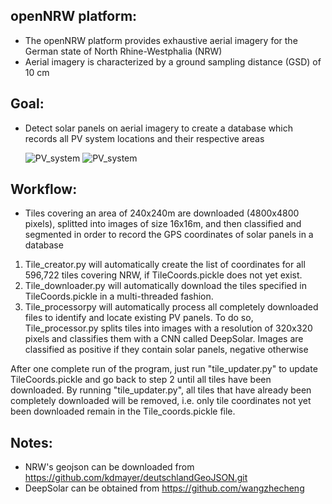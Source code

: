 ## openNRW platform:

- The openNRW platform provides exhaustive aerial imagery for the German state of North Rhine-Westphalia (NRW)
- Aerial imagery is characterized by a ground sampling distance (GSD) of 10 cm

## Goal:

- Detect solar panels on aerial imagery to create a database which records all PV system locations and their respective areas

    ![PV_system](https://github.com/kdmayer/openNRW-Pipeline/blob/master/PV%20system%202.png)
    ![PV_system](https://github.com/kdmayer/openNRW-Pipeline/blob/master/PV%20system%203.png)

## Workflow:

- Tiles covering an area of 240x240m are downloaded (4800x4800 pixels), splitted into images of size 16x16m, and then classified and segmented in order to record the GPS coordinates of solar panels in a database

1. Tile_creator.py will automatically create the list of coordinates for all 596,722 tiles covering NRW, if TileCoords.pickle does not yet exist.
2. Tile_downloader.py will automatically download the tiles specified in TileCoords.pickle in a multi-threaded fashion.
3. Tile_processorpy will automatically process all completely downloaded files to identify and locate existing PV panels. To do so, Tile_processor.py splits tiles into images with a resolution of 320x320 pixels and classifies them with a CNN called DeepSolar. Images are classified as positive if they contain solar panels, negative otherwise

After one complete run of the program, just run "tile_updater.py" to update TileCoords.pickle and go back to step 2 until all tiles have been downloaded. By running "tile_updater.py", all tiles that have already been completely downloaded will be removed, i.e. only tile coordinates not yet been downloaded remain in the Tile_coords.pickle file.

## Notes:

- NRW's geojson can be downloaded from https://github.com/kdmayer/deutschlandGeoJSON.git
- DeepSolar can be obtained from https://github.com/wangzhecheng



